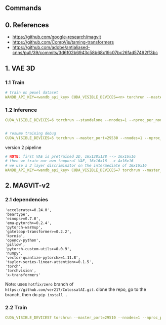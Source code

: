 ## Commands 

## 0. References

* https://github.com/google-research/magvit
* https://github.com/CompVis/taming-transformers
* https://github.com/adobe/antialiased-cnns/pull/39/commits/3d6f02b6943c58b68c19c07bc26fad57492ff3bc


## 1. VAE 3D
### 1.1 Train

```yaml
# train on pexel dataset
WANDB_API_KEY=<wandb_api_key> CUDA_VISIBLE_DEVICES=<n> torchrun --master_port=<port_num> --nnodes=1 --nproc_per_node=1 scripts/train-vae.py configs/vae_3d/train/16x256x256.py --data-path /home/shenchenhui/data/pexels/train.csv --wandb True
```

### 1.2 Inference 

```yaml
CUDA_VISIBLE_DEVICES=6 torchrun --standalone --nnodes=1 --nproc_per_node=1 scripts/inference-vae.py configs/vae_3d/inference/16x256x256.py --ckpt-path /home/shenchenhui/Open-Sora-dev/outputs/train_pexel_028/epoch3-global_step20000/ --data-path /home/shenchenhui/data/pexels/debug.csv --save-dir outputs/pexel


# resume training debug
CUDA_VISIBLE_DEVICES=5 torchrun --master_port=29530 --nnodes=1 --nproc_per_node=1 scripts/train-vae.py configs/vae_3d/train/16x256x256.py --data-path /home/shenchenhui/data/pexels/debug.csv  --load /home/shenchenhui/Open-Sora-dev/outputs/006-F16S3-VAE_3D_B/epoch49-global_step50
```

version 2 pipeline
```yaml
# NOTE: first VAE is pretrained 2D, 16x128x128 --> 16x16x16
# then we train our own temporal VAE, 16x16x16 --> 4x16x16
# we use a 3 layer discriminator on the intermediate of 16x16x16
WANDB_API_KEY=<wandb_api_key> CUDA_VISIBLE_DEVICES=7 torchrun --master_port=29580 --nnodes=1 --nproc_per_node=1 scripts/train-vae-v2.py configs/vae_magvit_v2/train/pipeline_16x128x128.py --data-path /home/shenchenhui/data/trial_data/train_short.csv --wandb True
```


## 2. MAGVIT-v2

### 2.1 dependencies
```
'accelerate>=0.24.0',
'beartype',
'einops>=0.7.0',
'ema-pytorch>=0.2.4',
'pytorch-warmup',
'gateloop-transformer>=0.2.2',
'kornia',
'opencv-python',
'pillow',
'pytorch-custom-utils>=0.0.9',
'numpy',
'vector-quantize-pytorch>=1.11.8',
'taylor-series-linear-attention>=0.1.5',
'torch',
'torchvision',
'x-transformers'
```

Note: 
uses `hotfix/zero` branch of `https://github.com/ver217/ColossalAI.git`.
clone the repo, go to the branch, then do `pip install .` 


### 2.2 Train

```yaml
CUDA_VISIBLE_DEVICES7 torchrun --master_port=29510 --nnodes=1 --nproc_per_node=1 scripts/train-vae-v2.py configs/vae_magvit_v2/train/17x128x128.py --data-path /home/shenchenhui/data/pexels/train.csv
```

